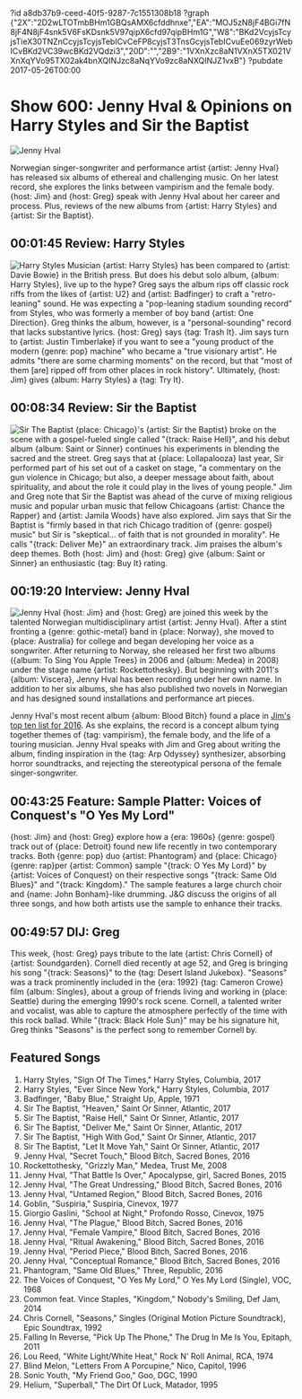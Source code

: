 ?id a8db37b9-ceed-40f5-9287-7c1551308b18
?graph {"2X":"2D2wLTOTmbBHm1GBQsAMX6cfddhnxe","EA":"MOJ5zN8jF4BGi7fN8jF4N8jF4snk5V6FsKDsnk5V97qipX6cfd97qipBHm1G","W8":"BKd2VcyjsTcyjsTieX30TNZnCcyjsTcyjsTebICvCeFP8cyjsT3TnsGcyjsTebICvuEe069zyrWebICvBKd2VC39wcBKd2VQdzi3","20D":"","2B9":"1VXnXzc8aN1VXnX5TX021VXnXqYVo95TX02ak4bnXQINJzc8aNqYVo9zc8aNXQINJZ1vxB"}
?pubdate 2017-05-26T00:00

# Show 600: Jenny Hval & Opinions on Harry Styles and Sir the Baptist
![Jenny Hval](https://static.soundopinions.org/images/2017/jennyhval_web.jpg)

Norwegian singer-songwriter and performance artist {artist: Jenny Hval} has released six albums of ethereal and challenging music. On her latest record, she explores the links between vampirism and the female body. {host: Jim} and {host: Greg} speak with Jenny Hval about her career and process. Plus, reviews of the new albums from {artist: Harry Styles} and {artist: Sir the Baptist}.

## 00:01:45 Review: Harry Styles
![Harry Styles](https://static.soundopinions.org/assets/600/2X0.jpg)
Musician {artist: Harry Styles} has been compared to {artist: Davie Bowie} in the British press. But does his debut solo album, {album: Harry Styles}, live up to the hype? Greg says the album rips off classic rock riffs from the likes of {artist: U2} and {artist: Badfinger} to craft a "retro-leaning" sound. He was expecting a "pop-leaning stadium sounding record" from Styles, who was formerly a member of boy band {artist: One Direction}.  Greg thinks the album, however, is a "personal-sounding" record that lacks substantive lyrics. {host: Greg} says {tag: Trash It}. Jim says turn to {artist: Justin Timberlake} if you want to see a "young product of the modern {genre: pop} machine" who became a "true visionary artist". He admits "there are some charming moments" on the record, but that "most of them [are] ripped off from other places in rock history". Ultimately, {host: Jim} gives {album: Harry Styles} a {tag: Try It}.


## 00:08:34 Review: Sir the Baptist
![Sir The Baptist](https://static.soundopinions.org/assets/600/EA0.jpg)
{place: Chicago}'s {artist: Sir the Baptist} broke on the scene with a gospel-fueled single called "{track: Raise Hell}", and his debut album {album: Saint or Sinner} continues his experiments in blending the sacred and the street. Greg says that at {place: Lollapalooza} last year, Sir performed part of his set out of a casket on stage, "a commentary on the gun violence in Chicago; but also, a deeper message about faith, about spirituality, and about the role it could play in the lives of young people."
Jim and Greg note that Sir the Baptist was ahead of the curve of mixing religious music and popular urban music that fellow Chicagoans {artist: Chance the Rapper} and {artist: Jamila Woods} have also explored.
Jim says that Sir the Baptist is "firmly based in that rich Chicago tradition of {genre: gospel} music" but Sir is "skeptical… of faith that is not grounded in morality". He calls "{track: Deliver Me}" an extraordinary track. Jim praises the album's deep themes. Both {host: Jim} and {host: Greg} give {album: Saint or Sinner} an enthusiastic {tag: Buy It} rating.

## 00:19:20 Interview: Jenny Hval
![Jenny Hval](https://static.soundopinions.org/assets/600/W80.jpg)
{host: Jim} and {host: Greg} are joined this week by the talented Norwegian multidisciplinary artist {artist: Jenny Hval}. After a stint fronting a {genre: gothic-metal} band in {place: Norway}, she moved to {place: Australia} for college and began developing her voice as a songwriter. After returning to Norway, she released her first two albums ({album: To Sing You Apple Trees} in 2006 and {album: Medea} in 2008) under the stage name {artist: Rockettothesky}. But beginning with 2011's {album: Viscera}, Jenny Hval has been recording under her own name. In addition to her six albums, she has also published two novels in Norwegian and has designed sound installations and performance art pieces.

Jenny Hval's most recent album {album: Blood Bitch} found a place in [Jim's top ten list for 2016](/show/576/). As she explains, the record is a concept album tying together themes of {tag: vampirism}, the female body, and the life of a touring musician. Jenny Hval speaks with Jim and Greg about writing the album, finding inspiration in the {tag: Arp Odyssey} synthesizer, absorbing horror soundtracks, and rejecting the stereotypical persona of the female singer-songwriter.


## 00:43:25 Feature:  Sample Platter: Voices of Conquest's "O Yes My Lord"
{host: Jim} and {host: Greg} explore how a {era: 1960s} {genre: gospel} track out of {place: Detroit} found new life recently in two contemporary tracks. Both {genre: pop} duo {artist: Phantogram} and {place: Chicago} {genre: rap}per {artist: Common} sample "{track: O Yes My Lord}" by {artist: Voices of Conquest} on their respective songs "{track: Same Old Blues}" and "{track: Kingdom}." The sample features a large church choir and {name: John Bonham}-like drumming. J&G discuss the origins of all three songs, and how both artists use the sample to enhance their tracks.

## 00:49:57 DIJ: Greg
This week, {host: Greg} pays tribute to the late {artist: Chris Cornell} of {artist: Soundgarden}. Cornell died recently at age 52, and Greg is bringing his song "{track: Seasons}" to the {tag: Desert Island Jukebox}. "Seasons" was a track prominently included in the {era: 1992} {tag: Cameron Crowe} film {album: Singles}, about a group of friends living and working in {place: Seattle} during the emerging 1990's rock scene. Cornell, a talented writer and vocalist, was able to capture the atmosphere perfectly of the time with this rock ballad. While "{track: Black Hole Sun}" may be his signature hit, Greg thinks "Seasons" is the perfect song to remember Cornell by.

## Featured Songs
1. Harry Styles, "Sign Of The Times," Harry Styles, Columbia, 2017
1. Harry Styles, "Ever Since New York," Harry Styles, Columbia, 2017
1. Badfinger, "Baby Blue," Straight Up, Apple, 1971
1. Sir The Baptist, "Heaven," Saint Or Sinner, Atlantic, 2017
1. Sir The Baptist, "Raise Hell," Saint Or Sinner, Atlantic, 2017
1. Sir The Baptist, "Deliver Me," Saint Or Sinner, Atlantic, 2017
1. Sir The Baptist, "High With God," Saint Or Sinner, Atlantic, 2017
1. Sir The Baptist, "Let It Move Yah," Saint Or Sinner, Atlantic, 2017
1. Jenny Hval, "Secret Touch," Blood Bitch, Sacred Bones, 2016
1. Rockettothesky, "Grizzly Man," Medea, Trust Me, 2008
1. Jenny Hval, "That Battle Is Over," Apocalypse, girl, Sacred Bones, 2015
1. Jenny Hval, "The Great Undressing," Blood Bitch, Sacred Bones, 2016
1. Jenny Hval, "Untamed Region," Blood Bitch, Sacred Bones, 2016
1. Goblin, "Suspiria," Suspiria, Cinevox, 1977
1. Giorgio Gaslini, "School at Night," Profondo Rosso, Cinevox, 1975
1. Jenny Hval, "The Plague," Blood Bitch, Sacred Bones, 2016
1. Jenny Hval, "Female Vampire," Blood Bitch, Sacred Bones, 2016
1. Jenny Hval, "Ritual Awakening," Blood Bitch, Sacred Bones, 2016
1. Jenny Hval, "Period Piece," Blood Bitch, Sacred Bones, 2016
1. Jenny Hval, "Conceptual Romance," Blood Bitch, Sacred Bones, 2016
1. Phantogram, "Same Old Blues," Three, Republic, 2016
1. The Voices of Conquest, "O Yes My Lord," O Yes My Lord (Single), VOC, 1968
1. Common feat. Vince Staples, "Kingdom," Nobody's Smiling, Def Jam, 2014
1. Chris Cornell, "Seasons," Singles (Original Motion Picture Soundtrack), Epic Soundtrax, 1992
1. Falling In Reverse, "Pick Up The Phone," The Drug In Me Is You, Epitaph, 2011
1. Lou Reed, "White Light/White Heat," Rock N' Roll Animal, RCA, 1974
1. Blind Melon, "Letters From A Porcupine," Nico, Capitol, 1996
1. Sonic Youth, "My Friend Goo," Goo, DGC, 1990
1. Helium, "Superball," The Dirt Of Luck, Matador, 1995
